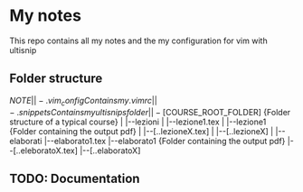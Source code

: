 # My notes
This repo contains all my notes and the my configuration for vim with ultisnip

## Folder structure
$NOTE
 |
 |-.vim_config {Contains my .vimrc}
 |
 |-.snippets   {Contains my ultisnips folder}
 |
 |-[$COURSE_ROOT_FOLDER]      {Folder structure of a typical course}
      |
      |--lezioni
      |    |--lezione1.tex
      |    |--lezione1       {Folder containing the output pdf}
      |    |--[..lezioneX.tex]
      |    |--[..lezioneX]
      |
      |--elaborati
           |--elaborato1.tex
           |--elaborato1     {Folder containing the output pdf}
           |--[..eleboratoX.tex]
           |--[..elaboratoX]


## TODO: Documentation
